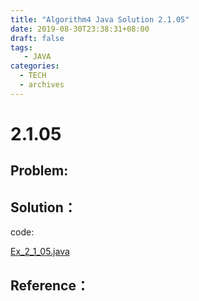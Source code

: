 ```yaml
---
title: "Algorithm4 Java Solution 2.1.05"
date: 2019-08-30T23:38:31+08:00
draft: false
tags:
   - JAVA
categories:
  - TECH
  - archives
---
```



# 2.1.05

## Problem:


## Solution：

code:

[Ex_2_1_05.java](./Ex_2_1_05.java)


## Reference：


